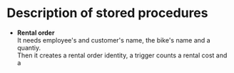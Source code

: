 # Description of stored procedures
- **Rental order**  
It needs employee's and customer's name, the bike's name and a quantiy.  
Then it creates a rental order identity, a trigger counts a rental cost and a 
